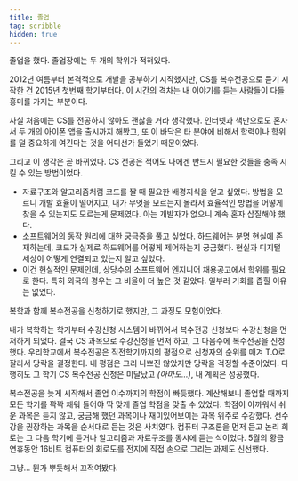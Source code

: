 ```yaml
---
title: 졸업
tag: scribble
hidden: true
---
```

졸업을 했다. 졸업장에는 두 개의 학위가 적혀있다.

2012년 여름부터 본격적으로 개발을 공부하기 시작했지만, CS를 복수전공으로 듣기 시작한 건 2015년 첫번째 학기부터다. 이 시간의 격차는 내 이야기를 듣는 사람들이 다들 흥미를 가지는 부분이다.

사실 처음에는 CS를 전공하지 않아도 괜찮을 거라 생각했다. 인터넷과 책만으로도 혼자서 두 개의 아이폰 앱을 출시까지 해봤고, 또 이 바닥은 타 분야에 비해서 학력이나 학위를 덜 중요하게 여긴다는 것을 어디선가 들었기 때문이었다.

그리고 이 생각은 곧 바뀌었다. CS 전공은 적어도 나에겐 반드시 필요한 것들을 충족 시킬 수 있는 방법이었다.

- 자료구조와 알고리즘처럼 코드를 짤 때 필요한 배경지식을 얻고 싶었다. 방법을 모르니 개발 효율이 떨어지고, 내가 무엇을 모르는지 몰라서 효율적인 방법을 어떻게 찾을 수 있는지도 모르는게 문제였다. 아는 개발자가 없으니 계속 혼자 삽질해야 했다.
- 소프트웨어의 동작 원리에 대한 궁금증을 풀고 싶었다. 하드웨어는 분명 현실에 존재하는데, 코드가 실제로 하드웨어를 어떻게 제어하는지 궁금했다. 현실과 디지털 세상이 어떻게 연결되고 있는지 알고 싶었다.
- 이건 현실적인 문제인데, 상당수의 소프트웨어 엔지니어 채용공고에서 학위를 필요로 한다. 특히 외국의 경우는 그 비율이 더 높은 것 같았다. 일부러 기회를 좁힐 이유는 없었다.

복학과 함께 복수전공을 신청하기로 했지만, 그 과정도 모험이었다.

내가 복학하는 학기부터 수강신청 시스템이 바뀌어서 복수전공 신청보다 수강신청을 먼저하게 되었다. 결국 CS 과목으로 수강신청을 먼저 하고, 그 다음주에 복수전공을 신청했다. 우리학교에서 복수전공은 직전학기까지의 평점으로 신청자의 순위를 매겨 T.O로 잘라서 당락을 결정한다. 내 평점은 그리 나쁘진 않았지만 당락을 걱정할 수준이었다. 다행히도 그 학기 CS 복수전공 신청은 미달났고 *(아마도...)*, 내 계획은 성공했다.

복수전공을 늦게 시작해서 졸업 이수까지의 학점이 빠듯했다. 계산해보니 졸업할 때까지 모든 학기를 꽉꽉 채워 들어야 딱 맞게 졸업 학점을 맞출 수 있었다. 학점이 아까워서 쉬운 과목은 듣지 않고, 궁금해 했던 과목이나 재미있어보이는 과목 위주로 수강했다. 선수강을 권장하는 과목을 순서대로 듣는 것은 사치였다. 컴퓨터 구조론을 먼저 듣고 논리 회로는 그 다음 학기에 듣거나 알고리즘과 자료구조를 동시에 듣는 식이었다. 5월의 황금연휴동안 16비트 컴퓨터의 회로도를 전지에 직접 손으로 그리는 과제도 신선했다.

그냥... 뭔가 뿌듯해서 끄적여봤다.
